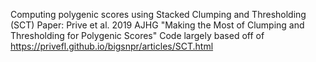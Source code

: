 Computing polygenic scores using Stacked Clumping and Thresholding (SCT)
Paper: Prive et al. 2019 AJHG "Making the Most of Clumping and Thresholding for Polygenic Scores"
Code largely based off of https://privefl.github.io/bigsnpr/articles/SCT.html
